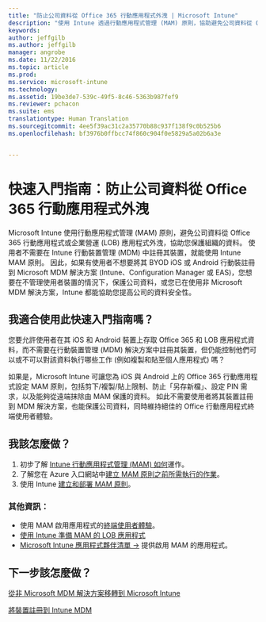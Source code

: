 ```yaml
---
title: "防止公司資料從 Office 365 行動應用程式外洩 | Microsoft Intune"
description: "使用 Intune 透過行動應用程式管理 (MAM) 原則，協助避免公司資料從 Office 365 行動應用程式或其他企業營運 (LOB) 應用程式外洩，來保護組織的資料。"
keywords: 
author: jeffgilb
ms.author: jeffgilb
manager: angrobe
ms.date: 11/22/2016
ms.topic: article
ms.prod: 
ms.service: microsoft-intune
ms.technology: 
ms.assetid: 19be3de7-539c-49f5-8c46-5363b987fef9
ms.reviewer: pchacon
ms.suite: ems
translationtype: Human Translation
ms.sourcegitcommit: 4ee5f39ac31c2a35770b88c937f138f9c0b525b6
ms.openlocfilehash: bf3976b0ffbcc74f860c904f0e5829a5a02b6a3e


---
```


# <a name="quick-start-guide-prevent-company-data-leaks-from-office-365-mobile-apps"></a>快速入門指南︰防止公司資料從 Office 365 行動應用程式外洩
Microsoft Intune 使用行動應用程式管理 (MAM) 原則，避免公司資料從 Office 365 行動應用程式或企業營運 (LOB) 應用程式外洩，協助您保護組織的資料。 使用者不需要在 Intune 行動裝置管理 (MDM) 中註冊其裝置，就能使用 Intune MAM 原則。 因此，如果有使用者不想要將其 BYOD iOS 或 Android 行動裝註冊到 Microsoft MDM 解決方案 (Intune、Configuration Manager 或 EAS)，您想要在不管理使用者裝置的情況下，保護公司資料，或您已在使用非 Microsoft MDM 解決方案，Intune 都能協助您提高公司的資料安全性。   

## <a name="is-this-quick-start-guide-right-for-me"></a>我適合使用此快速入門指南嗎？
您要允許使用者在其 iOS 和 Android 裝置上存取 Office 365 和 LOB 應用程式資料，而不需要在行動裝置管理 (MDM) 解決方案中註冊其裝置，但仍能控制他們可以或不可以對該資料執行哪些工作 (例如複製和貼至個人應用程式) 嗎？

如果是，Microsoft Intune 可讓您為 iOS 與 Android 上的 Office 365 行動應用程式設定 MAM 原則，包括剪下/複製/貼上限制、防止「另存新檔」、設定 PIN 需求，以及能夠從遠端抹除由 MAM 保護的資料。  如此不需要使用者將其裝置註冊到 MDM 解決方案，也能保護公司資料，同時維持絕佳的 Office 行動應用程式終端使用者體驗。

## <a name="how-do-i-do-it"></a>我該怎麼做？
1.  初步了解 [Intune 行動應用程式管理 (MAM) 如何](/intune/deploy-use/protect-app-data-using-mobile-app-management-policies-with-microsoft-intune)運作。
2.  了解您在 Azure 入口網站中[建立 MAM 原則之前所需執行的作業](/intune/deploy-use/get-ready-to-configure-mobile-app-management-policies-with-microsoft-intune)。
3.  使用 Intune [建立和部署 MAM 原則](/intune/deploy-use/get-ready-to-configure-mobile-app-management-policies-with-microsoft-intune)。

### <a name="additional-information"></a>其他資訊：
- 使用 MAM 啟用應用程式的[終端使用者體驗](/intune/deploy-use/end-user-experience-for-mam-enabled-apps-with-microsoft-intune)。
- [使用 Intune 準備 MAM 的 LOB 應用程式](/intune/deploy-use/decide-how-to-prepare-apps-for-mobile-application-management-with-microsoft-intune)
- <a href="https://www.microsoft.com/en-us/cloud-platform/microsoft-intune-partners" target="_blank"> Microsoft Intune 應用程式夥伴清單 &rarr;</a> 提供啟用 MAM 的應用程式。

## <a name="what-should-i-do-next"></a>下一步該怎麼做？
[從非 Microsoft MDM 解決方案移轉到 Microsoft Intune](/intune/deploy-use/migrate-to-intune)

[將裝置註冊到 Intune MDM](/intune/deploy-use/enroll-devices-in-microsoft-intune)



<!--HONumber=Nov16_HO4-->



